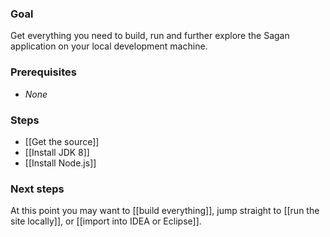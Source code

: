 ### Goal

Get everything you need to build, run and further explore the Sagan application on your local development machine.

### Prerequisites

 - _None_

### Steps

 - [[Get the source]]
 - [[Install JDK 8]]
 - [[Install Node.js]]

### Next steps

At this point you may want to [[build everything]], jump straight to [[run the site locally]], or [[import into IDEA or Eclipse]].
